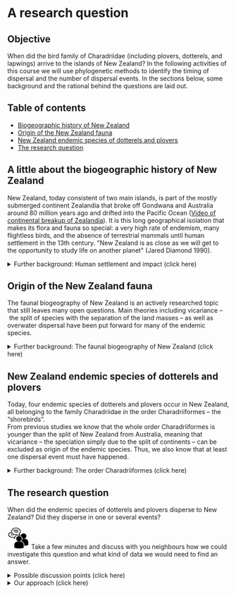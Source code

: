 # A research question

## Objective

When did the bird family of Charadriidae (including plovers, dotterels, and lapwings) arrive to the islands of New Zealand? In the following activities of this course we will use phylogenetic methods to identify the timing of dispersal and the number of dispersal events. In the sections below, some background and the rational behind the questions are laid out. 

## Table of contents

* [Biogeographic history of New Zealand](#bio_hist)
* [Origin of the New Zealand fauna](#origin_fauna)
* [New Zealand endemic species of dotterels and plovers](#charadriidae)
* [The research question](#research_question)


<a name="bio_hist"></a>
## A little about the biogeographic history of New Zealand

New Zealand, today consistent of two main islands, is part of the mostly submerged continent Zealandia that broke off Gondwana and Australia around 80 million years ago and drifted into the Pacific Ocean ([Video of continental breakup of Zealandia](https://www.sciencelearn.org.nz/videos/798-tectonic-plates)). It is this long geographical isolation that makes its flora and fauna so special: a very high rate of endemism, many flightless birds, and the absence of terrestrial mammals until human settlement in the 13th century. "New Zealand is as close as we will get to the opportunity to study life on another planet" (Jared Diamond 1990).

 <details>
  <summary>Further background: Human settlement and impact (click here)</summary>

--------

Yet, also New Zealand wasn't spared by human exploitation. The first settlers intensively hunted the larger, slower-breeding animals like Moas, geese, penguins, sea lions, and seals, which became extinct within a few hundred years. Smaller animals, lizards, frogs, birds were prayed on by introduced Kiore, the Pacific rat. Forest was burned to make the land more habitable and so New Zealand lost half of its forested area within a few hundred years after settlement.  
The most devastating environmental impact however had the Europeans after their arrival only some 200 years ago. Endemic flora and fauna is threatened by further deforestation and introduced plant and mammal species. Especially ground breeding and flightless birds have hardly any defense against introduced predators such as ferrets, stoats and weasels, hedgehogs, possums, dogs, and cats.  

There is an excellent (while a little lengthy) four parts 45-minutes each documentary series and a four parts 25-minutes each podcast series produced for Radio New Zealand (RNZ) highlighting New Zealands unique biodiversity and the desperate battle to protect it: [www.rnz.co.nz/wild](https://www.rnz.co.nz/programmes/fight-for-the-wild)

--------
</details>

<a name="origin_fauna"></a>
## Origin of the New Zealand fauna

The faunal biogeography of New Zealand is an actively researched topic that still leaves many open questions. Main theories including vicariance – the split of species with the separation of the land masses – as well as overwater dispersal have been put forward for many of the endemic species. 

<details>
  <summary>Further background: The faunal biogeography of New Zealand (click here)</summary>

--------

A recent review article focusing on new insights from ancient DNA research nicely summarizes previous and recent theories: [Verry et al., 2022](https://doi.org/10.1080/03036758.2022.2093227)

--------
</details>

<a name="charadriidae"></a>
## New Zealand endemic species of dotterels and plovers

Today, four endemic species of dotterels and plovers occur in New Zealand, all belonging to the family Charadriidae in the order Charadriiformes – the “shorebirds”.  
From previous studies we know that the whole order Charadriiformes is younger than the split of New Zealand from Australia, meaning that vicariance – the speciation simply due to the split of continents – can be excluded as origin of the endemic species. Thus, we also know that at least one dispersal event must have happened.

<details>
  <summary>Further background: The order Charadriiformes (click here)</summary>  

--------

About 380 species belonging to several families can be found in the order Charadriiformes. To pick some examples:

* The black-headed gull (*Chroicocephalus ridibundus*) that can also be observed along the Rhine in Basel and is especially abundand in the winter months 
* The charismatic Atlantic puffin (*Fratercula arctica*), also referred to as "parrots" or "clowns of the sea"
* The bar-tailed godwit, a species holding the record for the longest non-stop migration flight (~12,000 km between Alaska and New Zealand in eight days)
* The family Charadriidae, including the the northern lapwing with its long head crest and iridescent plumage, which you can observe in the [Tierpark Lange-Erlen](https://www.erlen-verein.ch/) in Basel or the [Petite Camargue](https://www.birdingplaces.eu/en/birdingplaces/france/petite-camargue-alsacienne) in Alsace, as well as the four New Zealand endemic species: the wrybill (*Anarhynchus frontalis*), the only species whose beak is always bent sideways to the right, the double-banded plover (*Charadrius bicinctus*), the New Zealand plover (*Charadrius obscurus*), and the shore plover (*Thinornis novaeseelandiae*). 

A list of species that we will include in our phylogenetic analyses:
  
  
Species | Common name | Breeding distribution
:------ | :---------- | :------------------- 
*Anarhynchus frontalis* | Wrybill | **NZ endemic**
*Charadrius alexandrinus* | Kentish plover | Eurasia
*Charadrius australis* | Inland dotterel | AUS endemic
*Charadrius bicinctus* | Double-banded plover | **NZ endemic**
*Charadrius collaris* | Collared plover | South America
*Charadrius falklandicus* | Two-banded plover | South America
*Charadrius mongolus* | Lesser Sand plover | Asia
*Charadrius morinellus* | Eurasian dotterel | Eurasia
*Charadrius obscurus* | New Zealand plover | **NZ endemic**
*Charadrius semipalmatus* | Semipalmated plover | Americas
*Charadrius veredus* | Oriental plover | Asia
*Charadrius vociferus* | Killdeer | Americas
*Elseyornis melanops* | Black-fronted dotterel | Australia
*Oreopholus ruficollis* | Tawny-throated dotterel | South America
*Phegornis mitchellii* | Diademed plover | South America
*Pluvialis squatarola* | Grey plover | Arctic
*Thinornis novaeseelandiae* | Shore plover | **NZ endemic**
*Thinornis rubricollis/cucullatus* | Hooded dotterel | Australia
*Erythrogonys cinctus* | Red-kneed dotterel | Oceania
*Vanellus chilensis* | Southern lapwing | South America
*Vanellus Vanellus* | Northern lapwing | Eurasia
*Haematopus ater* | Blackish oystercatcher | Outgroup (South Am.)

For a recent phylogeny of Charadriiformes, refer to [Černýa and Natale, 2022](https://doi.org/10.1016/j.ympev.2022.107620).

--------
</details>

<a name="research_question"></a>
## The research question

When did the endemic species of dotterels and plovers disperse to New Zealand? Did they disperse in one or several events?

![](../img/discussion_icon.png) Take a few minutes and discuss with you neighbours how we could investigate this question and what kind of data we would need to find an answer. 

<details>
  <summary>Possible discussion points (click here)</summary> 

--------

* Fossils
* Ancient DNA
* Phylogenetic inference
* Time-calibrated phylogeny
* Outgroup species and older sister taxa
* Time calibration point(s)
* Orthologs

--------
</details>


<details>
  <summary>Our approach (click here)</summary> 

--------

We will infer a time-calibrated phylogeny based on molecular DNA sequences sampled from the endemic New Zealand Charadriidae species, from sister species outside of New Zealand, and an outgroup to root the tree. The DNA sequences must represent orthologous genomic regions that originated through speciation events. We align these sequences to infer substitutions amongst them. The substitution rates will determine the relative distances between species, but to know the absolute timeline in years, we also need a time-calibration point in terms of fossil data, geographic events or other constraints. Finally, we will apply maximum likelihood and Bayesian inference methods to reconstruct the phylogenetic relationships amongst Charadriidae and identify split and possible dispersal events.

--------
</details>








